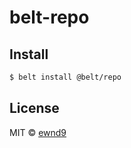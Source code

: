 # belt-repo

## Install

```sh
$ belt install @belt/repo
```

## License

MIT © [ewnd9](http://ewnd9.com)

